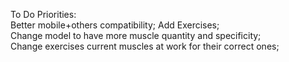 To Do Priorities:  
Better mobile+others compatibility; 
Add Exercises;  
Change model to have more muscle quantity and specificity;  
Change exercises current muscles at work for their correct ones;
